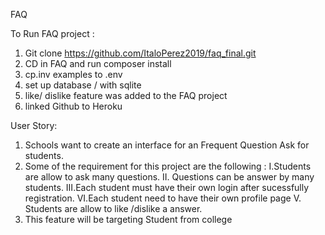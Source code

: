 FAQ

To Run FAQ project :


1. Git clone https://github.com/ItaloPerez2019/faq_final.git
2. CD in FAQ and run composer install 
3. cp.inv examples to .env
4. set up database / with sqlite
5. like/ dislike feature was added to the FAQ project
6. linked Github to Heroku 



User Story:

1. Schools want to create an interface for an Frequent Question Ask  for students.
2. Some of the requirement for this project are the following : 
	I.Students are allow to ask many questions. 
	II. Questions can be answer by many students.
	III.Each student must have their own login after sucessfully  registration.
	VI.Each student need to have their own profile page
	V. Students are allow to like /dislike a answer.
3. This feature will be targeting Student from college 

